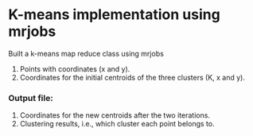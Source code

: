 # K-means implementation using mrjobs

Built a k-means map reduce class using mrjobs
1. Points with coordinates (x and y).
2. Coordinates for the initial centroids of the three clusters (K, x and y).

### Output file:
1. Coordinates for the new centroids after the two iterations.
2. Clustering results, i.e., which cluster each point belongs to.
